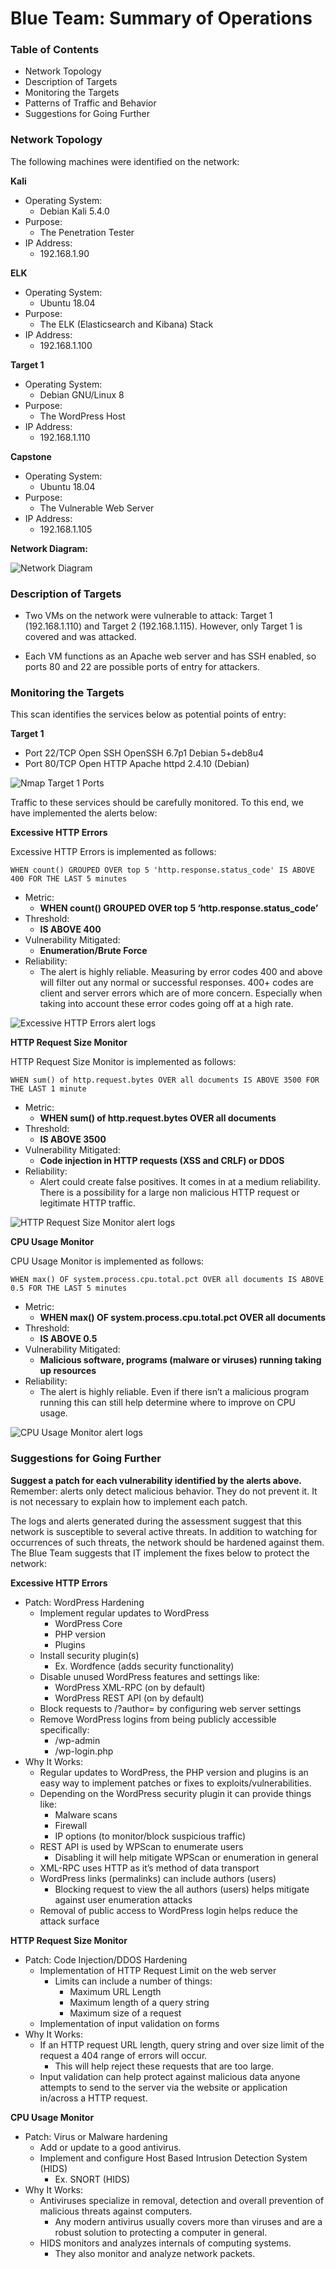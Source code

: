 # Blue Team: Summary of Operations

### Table of Contents
- Network Topology
- Description of Targets
- Monitoring the Targets
- Patterns of Traffic and Behavior
- Suggestions for Going Further

### Network Topology
The following machines were identified on the network:

**Kali**
- Operating System: 
    - Debian Kali 5.4.0
- Purpose: 
    - The Penetration Tester
- IP Address: 
    - 192.168.1.90

**ELK**
- Operating System: 
    - Ubuntu 18.04
- Purpose: 
    - The ELK (Elasticsearch and Kibana) Stack
- IP Address: 
    - 192.168.1.100

**Target 1**
- Operating System: 
    - Debian GNU/Linux 8
- Purpose: 
    - The WordPress Host
- IP Address: 
    - 192.168.1.110

**Capstone**
- Operating System: 
    - Ubuntu 18.04
- Purpose: 
    - The Vulnerable Web Server
- IP Address: 
    - 192.168.1.105

**Network Diagram:**

![Network Diagram](/Images/final-project-network-diagram.png "Network Diagram")

### Description of Targets

- Two VMs on the network were vulnerable to attack: Target 1 (192.168.1.110) and Target 2 (192.168.1.115). However, only Target 1 is covered and was attacked.

- Each VM functions as an Apache web server and has SSH enabled, so ports 80 and 22 are possible ports of entry for attackers.

### Monitoring the Targets
This scan identifies the services below as potential points of entry:

**Target 1**
- Port 22/TCP 	Open 	SSH	OpenSSH 6.7p1 Debian 5+deb8u4
- Port 80/TCP 	Open 	HTTP	Apache httpd 2.4.10 (Debian)

![Nmap Target 1 Ports](/Images/nmap-target1-ports.png "Nmap Target 1 Ports")

Traffic to these services should be carefully monitored. To this end, we have implemented the alerts below:

**Excessive HTTP Errors**

Excessive HTTP Errors is implemented as follows:

`WHEN count() GROUPED OVER top 5 'http.response.status_code' IS ABOVE 400 FOR THE LAST 5 minutes`

-  Metric: 
    - **WHEN count() GROUPED OVER top 5 ‘http.response.status_code’**
- Threshold: 
    - **IS ABOVE 400**
- Vulnerability Mitigated:
    - **Enumeration/Brute Force**
- Reliability: 
    - The alert is highly reliable. Measuring by error codes 400 and above will filter out any normal or successful responses. 400+ codes are client and server errors which are of more concern. Especially when taking into account these error codes going off at a high rate.

![Excessive HTTP Errors alert logs](/Images/excessive-http-error-logs.png "Excessive HTTP Errors alert logs")

**HTTP Request Size Monitor**

HTTP Request Size Monitor is implemented as follows:

`WHEN sum() of http.request.bytes OVER all documents IS ABOVE 3500 FOR THE LAST 1 minute`

- Metric: 
    - **WHEN sum() of http.request.bytes OVER all documents**
- Threshold: 
    - **IS ABOVE 3500**
- Vulnerability Mitigated: 
    - **Code injection in HTTP requests (XSS and CRLF) or DDOS**
- Reliability:
    - Alert could create false positives. It comes in at a medium reliability. There is a possibility for a large non malicious HTTP request or legitimate HTTP traffic.

![HTTP Request Size Monitor alert logs](/Images/http-request-size-monitor-logs.png "HTTP Request Size Monitor alert logs")

**CPU Usage Monitor**

CPU Usage Monitor is implemented as follows:

`WHEN max() OF system.process.cpu.total.pct OVER all documents IS ABOVE 0.5 FOR THE LAST 5 minutes`

- Metric: 
    - **WHEN max() OF system.process.cpu.total.pct OVER all documents**
- Threshold: 
    - **IS ABOVE 0.5**
- Vulnerability Mitigated: 
    - **Malicious software, programs (malware or viruses) running taking up resources**
- Reliability: 
    - The alert is highly reliable. Even if there isn’t a malicious program running this can still help determine where to improve on CPU usage.

![CPU Usage Monitor alert logs](/Images/cpu-usage-monitor-logs.png "CPU Usage Monitor alert logs")

### Suggestions for Going Further
**Suggest a patch for each vulnerability identified by the alerts above.** Remember: alerts only detect malicious behavior. They do not prevent it. It is not necessary to explain how to implement each patch.

The logs and alerts generated during the assessment suggest that this network is susceptible to several active threats. In addition to watching for occurrences of such threats, the network should be hardened against them. The Blue Team suggests that IT implement the fixes below to protect the network:

**Excessive HTTP Errors**
- Patch: WordPress Hardening
    - Implement regular updates to WordPress 
        - WordPress Core 
        - PHP version
        - Plugins
    - Install security plugin(s)
        - Ex. Wordfence (adds security functionality)
    - Disable unused WordPress features and settings like:
        - WordPress XML-RPC (on by default)
        - WordPress REST API (on by default)
    - Block requests to /?author=<number> by configuring web server settings
    - Remove WordPress logins from being publicly accessible specifically:
        - /wp-admin 
        - /wp-login.php
- Why It Works: 
    - Regular updates to WordPress, the PHP version and plugins is an easy way to implement patches or fixes to exploits/vulnerabilities.
    - Depending on the WordPress security plugin it can provide things like:
        - Malware scans
        - Firewall
        - IP options (to monitor/block suspicious traffic)
    - REST API is used by WPScan to enumerate users
        - Disabling it will help mitigate WPScan or enumeration in general
    - XML-RPC uses HTTP as it’s method of data transport
    - WordPress links (permalinks) can include authors (users)
        - Blocking request to view the all authors (users) helps mitigate against user enumeration attacks
    - Removal of public access to WordPress login helps reduce the attack surface

**HTTP Request Size Monitor**
- Patch: Code Injection/DDOS Hardening
    - Implementation of HTTP Request Limit on the web server
        - Limits can include a number of things:
            - Maximum URL Length
            - Maximum length of a query string
            - Maximum size of a request
    - Implementation of input validation on forms
- Why It Works: 
    - If an HTTP request URL length, query string and over size limit of the request a 404 range of errors will occur.
        - This will help reject these requests that are too large.
    - Input validation can help protect against malicious data anyone attempts to send to the server via the website or application in/across a HTTP request.

**CPU Usage Monitor**
- Patch: Virus or Malware hardening
    - Add or update to a good antivirus.
    - Implement and configure Host Based Intrusion Detection System (HIDS)
        - Ex. SNORT (HIDS)
- Why It Works: 
    - Antiviruses specialize in removal, detection and overall prevention of malicious threats against computers. 
        - Any modern antivirus usually covers more than viruses and are a robust solution to protecting a computer in general.
    - HIDS monitors and analyzes internals of computing systems. 
        - They also monitor and analyze network packets.
